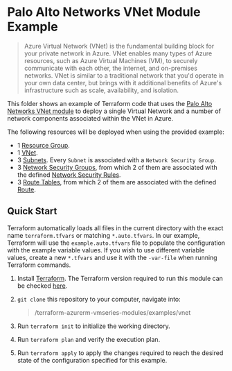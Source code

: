 # Palo Alto Networks VNet Module Example

>Azure Virtual Network (VNet) is the fundamental building block for your private network in Azure. VNet enables many types of Azure resources, such as Azure Virtual Machines (VM), to securely communicate with each other, the internet, and on-premises networks. VNet is similar to a traditional network that you'd operate in your own data center, but brings with it additional benefits of Azure's infrastructure such as scale, availability, and isolation.

This folder shows an example of Terraform code that uses the [Palo Alto Networks VNet module](https://github.com/PaloAltoNetworks/terraform-azurerm-vmseries-modules/tree/develop/modules/vnet) to deploy a single Virtual Network and a number of network components associated within the VNet in Azure. 

The following resources will be deployed when using the provided example:
* 1 [Resource Group](https://docs.microsoft.com/en-us/azure/azure-resource-manager/management/manage-resource-groups-portal#what-is-a-resource-group).
* 1 [VNet](https://docs.microsoft.com/en-us/azure/virtual-network/virtual-networks-overview).
* 3 [Subnets](https://docs.microsoft.com/en-us/azure/virtual-network/virtual-network-manage-subnet). Every `Subnet` is associated with a `Network Security Group`.
* 3 [Network Security Groups](https://docs.microsoft.com/en-us/azure/virtual-network/network-security-groups-overview), from which 2 of them are associated with the defined [Network Security Rules](https://docs.microsoft.com/en-us/azure/virtual-network/network-security-groups-overview#security-rules).
* 3 [Route Tables](https://docs.microsoft.com/en-us/azure/virtual-network/manage-route-table), from which 2 of them are associated with the defined [Route](https://docs.microsoft.com/en-us/azure/virtual-network/manage-route-table#create-a-route).

## Quick Start

Terraform automatically loads all files in the current directory with the exact name `terraform.tfvars` or matching `*.auto.tfvars`. In our example, Terraform will use the `example.auto.tfvars` file to populate the configuration with the example variable values. If you wish to use different variable values, create a new `*.tfvars` and use it with the `-var-file` when running Terraform commands.

1. Install [Terraform](https://www.terraform.io/). The Terraform version required to run this module can be checked [here](https://github.com/PaloAltoNetworks/terraform-azurerm-vmseries-modules/blob/develop/modules/vnet/versions.tf).
1. `git clone` this repository to your computer, navigate into:

    >/terraform-azurerm-vmseries-modules/examples/vnet

1. Run `terraform init` to initialize the working directory.
1. Run `terraform plan` and verify the execution plan.
1. Run `terraform apply` to apply the changes required to reach the desired state of the configuration specified for this example.
